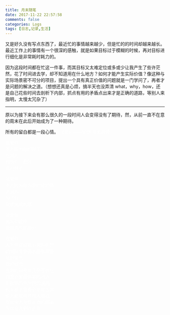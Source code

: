 ```yaml
---
title: 月末随笔
date: 2017-11-22 22:57:58
comments: false
categories: Logs
tags: [日志,记录,生活]
---
```

又是好久没有写点东西了，最近忙的事情越来越少，但是忙的的时间却越来越长。最近工作上的事情有一个很深的感触，就是如果目标过于模糊的时候，再对目标进行细化是非常耗时耗力的。  

因为这段时间都在忙这一件事，而其目标又太难定位或多或少让我产生了些许茫然，花了时间进去学，却不知道用在什么地方？如何才能产生实际价值？像这种与实际场景密不可分的项目，提出一个具有真正价值的问题就是一门学问了，再者才是问题的解决之道。（想想还真是心烦，搞半天也没弄清 what，why，how，还是自己花些时间去剖析下内部，抓点有用的矛盾点出来才是正确的道路，等别人来指明，太慢太冗杂了）  

---
原以为接下来会有那么很久的一段时间人会变得没有了期待，然，从前一直不在意的周末在此后开始成为了一种期待。  

所有的留白都是一段心情。
<font color=white>
《爱》——罗伊·克里夫特  

我爱你  
不光因为你的样子  
还因为  
和你在一起时  
我的样子

我爱你  
不光因为你为我而做的事  
还因为  
为了你  
我能做成的事  

我爱你  
因为你能唤出  
我最真的那部分  

我爱你  
因为你穿越我心灵的旷野  
如同阳光穿透水晶般容易  
我的傻气  
我的弱点  
在你的目光里几乎不存在  
而我心里最美丽的地方  
却被你的光芒照的通亮  
别人都不曾费心走那么远  
别人都觉得寻找太麻烦  
所以没人发现过我的美丽  
所以没人到过这里  
</font>  